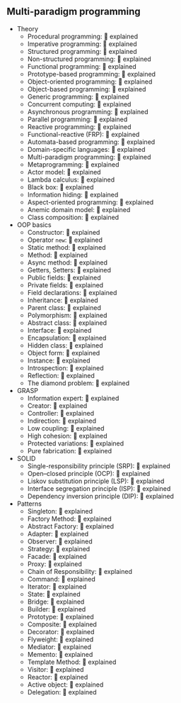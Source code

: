 ## Multi-paradigm programming

- Theory
  - Procedural programming: 🙋 explained
  - Imperative programming: 🙋 explained
  - Structured programming: 🙋 explained
  - Non-structured programming: 🙋 explained
  - Functional programming: 🙋 explained
  - Prototype-based programming: 🙋 explained
  - Object-oriented programming: 🙋 explained
  - Object-based programming: 🙋 explained
  - Generic programming: 🙋 explained
  - Concurrent computing: 🙋 explained
  - Asynchronous programming: 🙋 explained
  - Parallel programming: 🙋 explained
  - Reactive programming: 🙋 explained
  - Functional-reactive (FRP): 🙋 explained
  - Automata-based programming: 🙋 explained
  - Domain-specific languages: 🙋 explained
  - Multi-paradigm programming: 🙋 explained
  - Metaprogramming: 🙋 explained
  - Actor model: 🙋 explained
  - Lambda calculus: 🙋 explained
  - Black box: 🙋 explained
  - Information hiding: 🙋 explained
  - Aspect-oriented programming: 🙋 explained
  - Anemic domain model: 🙋 explained
  - Class composition: 🙋 explained
- OOP basics
  - Constructor: 🙋 explained
  - Operator `new`: 🙋 explained
  - Static method: 🙋 explained
  - Method: 🙋 explained
  - Async method: 🙋 explained
  - Getters, Setters: 🙋 explained
  - Public fields: 🙋 explained
  - Private fields: 🙋 explained
  - Field declarations: 🙋 explained
  - Inheritance: 🙋 explained
  - Parent class: 🙋 explained
  - Polymorphism: 🙋 explained
  - Abstract class: 🙋 explained
  - Interface: 🙋 explained
  - Encapsulation: 🙋 explained
  - Hidden class: 🙋 explained
  - Object form: 🙋 explained
  - Instance: 🙋 explained
  - Introspection: 🙋 explained
  - Reflection: 🙋 explained
  - The diamond problem: 🙋 explained
- GRASP
  - Information expert: 🙋 explained
  - Creator: 🙋 explained
  - Controller: 🙋 explained
  - Indirection: 🙋 explained
  - Low coupling: 🙋 explained
  - High cohesion: 🙋 explained
  - Protected variations: 🙋 explained
  - Pure fabrication: 🙋 explained
- SOLID
  - Single-responsibility principle (SRP): 🙋 explained
  - Open–closed principle (OCP): 🙋 explained
  - Liskov substitution principle (LSP): 🙋 explained
  - Interface segregation principle (ISP): 🙋 explained
  - Dependency inversion principle (DIP): 🙋 explained
- Patterns
  - Singleton: 🙋 explained
  - Factory Method: 🙋 explained
  - Abstract Factory: 🙋 explained
  - Adapter: 🙋 explained
  - Observer: 🙋 explained
  - Strategy: 🙋 explained
  - Facade: 🙋 explained
  - Proxy: 🙋 explained
  - Chain of Responsibility: 🙋 explained
  - Command: 🙋 explained
  - Iterator: 🙋 explained
  - State: 🙋 explained
  - Bridge: 🙋 explained
  - Builder: 🙋 explained
  - Prototype: 🙋 explained
  - Composite: 🙋 explained
  - Decorator: 🙋 explained
  - Flyweight: 🙋 explained
  - Mediator: 🙋 explained
  - Memento: 🙋 explained
  - Template Method: 🙋 explained
  - Visitor: 🙋 explained
  - Reactor: 🙋 explained
  - Active object: 🙋 explained
  - Delegation: 🙋 explained
